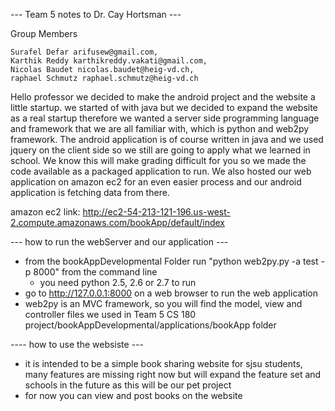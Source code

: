 --- Team 5 notes to Dr. Cay Hortsman ---

  Group Members

	Surafel Defar arifusew@gmail.com,
	Karthik Reddy karthikreddy.vakati@gmail.com,
	Nicolas Baudet nicolas.baudet@heig-vd.ch,
	raphael Schmutz raphael.schmutz@heig-vd.ch

Hello professor we decided to make the android project and the website a little startup. we started of with java but we decided to expand the website as a real startup therefore we wanted a server side programming language and framework that we are all familiar with, which is python and web2py framework. The android application is of course written in java and we used jquery on the client side so we still are going to apply what we learned in school. We know this will make grading difficult for you so we made the code available as a packaged application to run. We also hosted our web application on amazon ec2 for an even easier process and our android application is fetching data from there. 

amazon ec2 link: http://ec2-54-213-121-196.us-west-2.compute.amazonaws.com/bookApp/default/index

--- how to run the webServer and our application ---
- from the bookAppDevelopmental Folder run "python web2py.py -a test -p 8000" from the command line
	* you need python 2.5, 2.6 or 2.7 to run
- go to http://127.0.0.1:8000 on a web browser to run the web application
- web2py is an MVC framework, so you will find the model, view and 
	controller files we used in Team 5 CS 180 project/bookAppDevelopmental/applications/bookApp folder

---- how to use the websiste ---
- it is intended to be a simple book sharing website for sjsu students, many features are missing right now but will expand the feature set and schools in the future as this will be our pet project
- for now you can view and post books on the website
